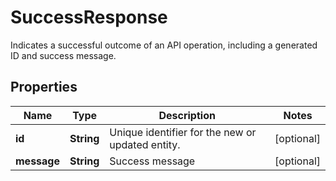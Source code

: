 

# SuccessResponse

Indicates a successful outcome of an API operation, including a generated ID and success message.

## Properties

| Name | Type | Description | Notes |
|------------ | ------------- | ------------- | -------------|
|**id** | **String** | Unique identifier for the new or updated entity. |  [optional] |
|**message** | **String** | Success message |  [optional] |




